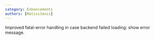 ```yaml
---
category: Enhancements
authors: [MatissJanis]
---
```


Improved fatal-error handling in case backend failed loading: show error message.
